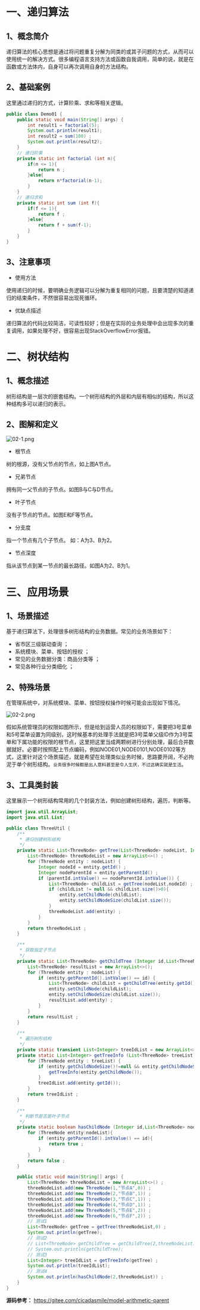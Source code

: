 # 一、递归算法

## 1、概念简介

递归算法的核心思想是通过将问题重复分解为同类的或其子问题的方式，从而可以使用统一的解决方式。很多编程语言支持方法或函数自我调用，简单的说，就是在函数或方法体内，自身可以再次调用自身的方法结构。

## 2、基础案例

这里通过递归的方式，计算阶乘、求和等相关逻辑。

```java
public class Demo01 {
    public static void main(String[] args) {
        int result1 = factorial(5);
        System.out.println(result1);
        int result2 = sum(100) ;
        System.out.println(result2);
    }
    // 递归阶乘
    private static int factorial (int n){
        if(n <= 1){
            return n ;
        }else{
            return n*factorial(n-1);
        }
    }
    // 递归求和
    private static int sum (int f){
        if(f <= 1){
            return f ;
        }else{
            return f + sum(f-1);
        }
    }
}
```

## 3、注意事项

- 使用方法

使用递归的时候，要明确业务逻辑可以分解为重复相同的问题，且要清楚的知道递归的结束条件，不然很容易出现死循环。

- 优缺点描述

递归算法的代码比较简洁，可读性较好；但是在实际的业务处理中会出现多次的重复调用，如果处理不好，很容易出现StackOverflowError报错。

# 二、树状结构

## 1、概念描述

树形结构是一层次的嵌套结构。一个树形结构的外层和内层有相似的结构，所以这种结构多可以递归的表示。

## 2、图解和定义

![](https://images.gitee.com/uploads/images/2022/0221/224604_b7db3461_5064118.png "02-1.png")

- 根节点

树的根源，没有父节点的节点，如上图A节点。

- 兄弟节点

拥有同一父节点的子节点。如图B与C与D节点。

- 叶子节点

没有子节点的节点。如图E和F等节点。

- 分支度

指一个节点有几个子节点。 如：A为3、B为2。

- 节点深度

指从该节点到某一节点的最长路径。如图A为2、B为1。


# 三、应用场景

## 1、场景描述

基于递归算法下，处理很多树形结构的业务数据。常见的业务场景如下：

- 省市区三级联动查询 ；
- 系统模块、菜单、按钮的授权 ；
- 常见的业务数据分类：商品分类等 ；
- 常见各种行业分类细化 ；

## 2、特殊场景

在管理系统中，对系统模块、菜单、按钮授权操作时候可能会出现如下情况。

![](https://images.gitee.com/uploads/images/2022/0221/224618_9a6b55c4_5064118.png "02-2.png")

假如系统管理员的权限如图所示，但是给到运营人员的权限如下，需要把3号菜单和5号菜单设置为同级别，这时候基本的处理手法就是把3号菜单父级ID作为3号菜单和下属功能的权限的根节点，这里把这里当成两颗树进行分别处理，最后合并数据就好。必要时按照配上节点编码，例如NODE01,NODE0101,NODE0102等方式，这里针对这个场景描述，就是希望在处理类似业务时候，思路要开阔，不必拘泥于单个树形结构。`业务很多时候都是出人意料甚至是令人生厌，不过这确实就是生活`。

## 3、工具类封装

这里展示一个树形结构常用的几个封装方法，例如创建树形结构，遍历，判断等。

```java
import java.util.ArrayList;
import java.util.List;

public class ThreeUtil {
    /**
     * 递归创建树形结构
     */
    private static List<ThreeNode> getTree(List<ThreeNode> nodeList, Integer parentId) {
        List<ThreeNode> threeNodeList = new ArrayList<>() ;
        for (ThreeNode entity : nodeList) {
            Integer nodeId = entity.getId() ;
            Integer nodeParentId = entity.getParentId() ;
            if (parentId.intValue() == nodeParentId.intValue()) {
                List<ThreeNode> childList = getTree(nodeList,nodeId) ;
                if (childList != null && childList.size()>0){
                    entity.setChildNode(childList);
                    entity.setChildNodeSize(childList.size());
                }
                threeNodeList.add(entity) ;
            }
        }
        return threeNodeList ;
    }

    /**
     * 获取指定子节点
     */
    private static List<ThreeNode> getChildTree (Integer id,List<ThreeNode> nodeList){
        List<ThreeNode> resultList = new ArrayList<>();
        for (ThreeNode entity : nodeList) {
            if (entity.getParentId().intValue() == id) {
                List<ThreeNode> childList = getChildTree(entity.getId(),nodeList) ;
                entity.setChildNode(childList);
                entity.setChildNodeSize(childList.size());
                resultList.add(entity) ;
            }
        }
        return resultList ;
    }

    /**
     * 遍历树形结构
     */
    private static transient List<Integer> treeIdList = new ArrayList<>() ;
    private static List<Integer> getTreeInfo (List<ThreeNode> treeList){
        for (ThreeNode entity : treeList) {
            if (entity.getChildNodeSize()!=null && entity.getChildNodeSize()>0){
                getTreeInfo(entity.getChildNode());
            }
            treeIdList.add(entity.getId());
        }
        return treeIdList ;
    }

    /**
     * 判断节是否是叶子节点
     */
    private static boolean hasChildNode (Integer id,List<ThreeNode> nodeList){
        for (ThreeNode entity:nodeList){
            if (entity.getParentId().intValue() == id){
                return true ;
            }
        }
        return false ;
    }

    public static void main(String[] args) {
        List<ThreeNode> threeNodeList = new ArrayList<>() ;
        threeNodeList.add(new ThreeNode(1,"节点A",0)) ;
        threeNodeList.add(new ThreeNode(2,"节点B",1)) ;
        threeNodeList.add(new ThreeNode(3,"节点C",1)) ;
        threeNodeList.add(new ThreeNode(4,"节点D",1)) ;
        threeNodeList.add(new ThreeNode(5,"节点E",2)) ;
        threeNodeList.add(new ThreeNode(6,"节点F",2)) ;
        // 测试1
        List<ThreeNode> getTree = getTree(threeNodeList,0) ;
        System.out.println(getTree);
        // 测试2
        // List<ThreeNode> getChildTree = getChildTree(2,threeNodeList) ;
        // System.out.println(getChildTree);
        // 测试3
        List<Integer> treeIdList = getTreeInfo(getTree) ;
        System.out.println(treeIdList);
        // 测试4
        System.out.println(hasChildNode(2,threeNodeList)) ;
    }
}
```

**源码参考：** https://gitee.com/cicadasmile/model-arithmetic-parent